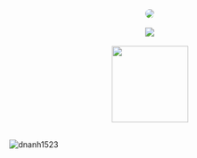 <!-- Coding GIF -->
<div align="center">
  <img style="border-radius: 100px;" src="https://cdn.jsdelivr.net/gh/sun0225SUN/photos/images/202108300019556.gif" />
</div>
<br>

<!-- GitHub Trophies -->
<div align="center">
  <img src="https://github-profile-trophy.vercel.app/?username=dnAnh1523&theme=gruvbox&row=1&column=6&no-frame=true&no-bg=true" />
</div>
<br>

<!-- GitHub Stats with Custom Gradient Color -->
<div align="center">
  <img height="137px" src="https://github-readme-stats.vercel.app/api?username=dnAnh1523&hide_title=true&hide_border=true&show_icons=true&line_height=21&text_color=000&icon_color=000&bg_color=8cf0ff,61f5f8,32f8e7,0afbce,30fbac,46f895,5bf47b,6fef60,73e84f,77e03d,7bd927,7fd100&theme=graywhite" />
</div>
<br>
<p><img align="center" src="https://github-readme-streak-stats.herokuapp.com/?user=dnanh1523&" alt="dnanh1523" /></p>
